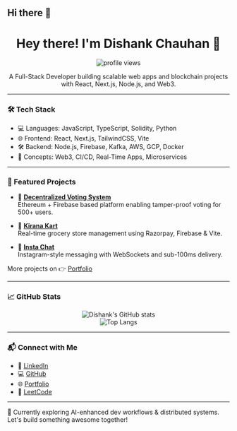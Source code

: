 ## Hi there 👋

<!--
**DishankChauhan/DishankChauhan* * is a ✨ _special_ ✨ repository because its `README.md` (this file) appears on your GitHub profile.

Here are some ideas to get you started:

- 🔭 I’m currently working on ...
- 🌱 I’m currently learning ...
- 👯 I’m looking to collaborate on ...
- 🤔 I’m looking for help with ...
- 💬 Ask me about ...
- 📫 How to reach me: ...
- 😄 Pronouns: ...
- ⚡ Fun fact: ...
-->
<h1 align="center">Hey there! I'm Dishank Chauhan 👋</h1>

<p align="center">
  <img src="https://komarev.com/ghpvc/?username=DishankChauhan&label=PROFILE+VIEWS&color=blue&style=flat" alt="profile views" />
</p>

<p align="center">
  A Full-Stack Developer building scalable web apps and blockchain projects with React, Next.js, Node.js, and Web3.  
</p>

---

### 🛠 Tech Stack

- 💻 Languages: JavaScript, TypeScript, Solidity, Python  
- 🌐 Frontend: React, Next.js, TailwindCSS, Vite  
- 🛠 Backend: Node.js, Firebase, Kafka, AWS, GCP, Docker  
- 🧠 Concepts: Web3, CI/CD, Real-Time Apps, Microservices  

---

### 🚀 Featured Projects

- 🔐 [**Decentralized Voting System**](https://eth-governance.netlify.app/)  
  Ethereum + Firebase based platform enabling tamper-proof voting for 500+ users.

- 🛒 [**Kirana Kart**](https://kirana-kart.netlify.app/)  
  Real-time grocery store management using Razorpay, Firebase & Vite.

- 💬 [**Insta Chat**](https://tradepro-3dc88.web.app/)  
  Instagram-style messaging with WebSockets and sub-100ms delivery.

More projects on 👉 [Portfolio](https://portfolio-git-main-dishank-chauhans-projects.vercel.app/)

---

### 📈 GitHub Stats

<p align="center">
  <img src="https://github-readme-stats.vercel.app/api?username=DishankChauhan&show_icons=true&theme=radical" alt="Dishank's GitHub stats" />
  <br />
  <img src="https://github-readme-stats.vercel.app/api/top-langs/?username=DishankChauhan&layout=compact&theme=radical" alt="Top Langs" />
</p>

---

### 📬 Connect with Me

- 💼 [LinkedIn](https://www.linkedin.com/in/dishank-chauhan-186853207/)
- 💻 [GitHub](https://github.com/DishankChauhan)
- 🌐 [Portfolio](https://portfolio-git-main-dishank-chauhans-projects.vercel.app/)
- 🔎 [LeetCode](https://leetcode.com/u/dishank0029/)

---

🔭 Currently exploring AI-enhanced dev workflows & distributed systems.  
Let's build something awesome together!
